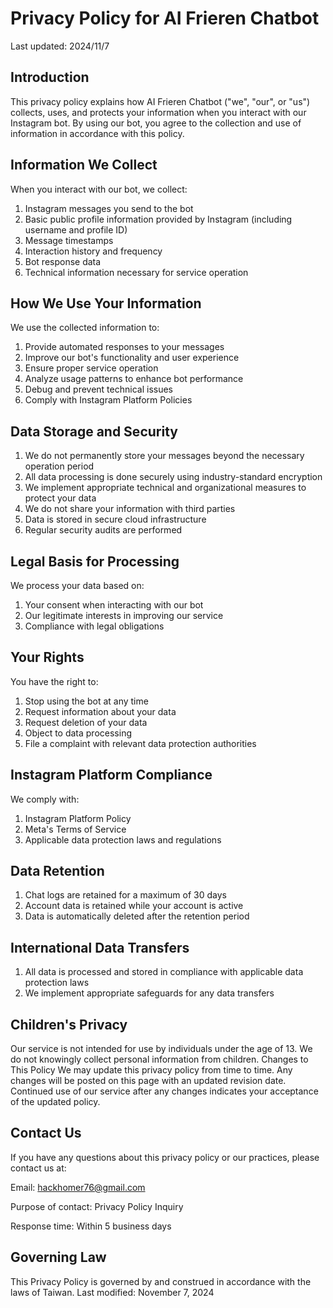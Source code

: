 # Privacy Policy for AI Frieren Chatbot

Last updated: 2024/11/7

## Introduction

This privacy policy explains how AI Frieren Chatbot ("we", "our", or "us") collects, uses, and protects your information when you interact with our Instagram bot. By using our bot, you agree to the collection and use of information in accordance with this policy.

## Information We Collect

When you interact with our bot, we collect:

1.  Instagram messages you send to the bot
2.  Basic public profile information provided by Instagram (including username and profile ID)
3.  Message timestamps
4.  Interaction history and frequency
5.  Bot response data
6.  Technical information necessary for service operation

## How We Use Your Information
We use the collected information to:

1.  Provide automated responses to your messages
2.  Improve our bot's functionality and user experience
3.  Ensure proper service operation
4.  Analyze usage patterns to enhance bot performance
5.  Debug and prevent technical issues
6.  Comply with Instagram Platform Policies

## Data Storage and Security

1.  We do not permanently store your messages beyond the necessary operation period
2.  All data processing is done securely using industry-standard encryption
3.  We implement appropriate technical and organizational measures to protect your data
4.  We do not share your information with third parties
5.  Data is stored in secure cloud infrastructure
6.  Regular security audits are performed

## Legal Basis for Processing

We process your data based on:

1.  Your consent when interacting with our bot
2.  Our legitimate interests in improving our service
3.  Compliance with legal obligations

## Your Rights

You have the right to:

1.  Stop using the bot at any time
2.  Request information about your data
3.  Request deletion of your data
4.  Object to data processing
5.  File a complaint with relevant data protection authorities

## Instagram Platform Compliance
We comply with:

1.  Instagram Platform Policy
2.  Meta's Terms of Service
3.  Applicable data protection laws and regulations

## Data Retention

1.  Chat logs are retained for a maximum of 30 days
2.  Account data is retained while your account is active
3.  Data is automatically deleted after the retention period

## International Data Transfers

1.  All data is processed and stored in compliance with applicable data protection laws
2.  We implement appropriate safeguards for any data transfers

## Children's Privacy
Our service is not intended for use by individuals under the age of 13. We do not knowingly collect personal information from children.
Changes to This Policy
We may update this privacy policy from time to time. Any changes will be posted on this page with an updated revision date. Continued use of our service after any changes indicates your acceptance of the updated policy.

## Contact Us
If you have any questions about this privacy policy or our practices, please contact us at:

Email: hackhomer76@gmail.com

Purpose of contact: Privacy Policy Inquiry

Response time: Within 5 business days

## Governing Law
This Privacy Policy is governed by and construed in accordance with the laws of Taiwan.
Last modified: November 7, 2024
